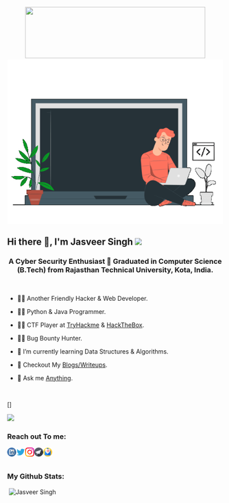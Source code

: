 <p align="center"><img src="https://user-images.githubusercontent.com/86272521/158034188-0fc92842-843e-44ef-8d26-c4ffea0c3038.gif" width="420" height="120"/>

<img align="center" alt="GIF" width="512" height="384" src="https://raw.githubusercontent.com/an0nv33r/an0nv33r/main/assets/portfolio.gif" />

<h2 align="left"> Hi there 👋, I'm Jasveer Singh <img src="https://media.giphy.com/media/mGcNjsfWAjY5AEZNw6/giphy.gif" width="50"></h2>

<h3 align="center">A Cyber Security Enthusiast 🤖 Graduated in Computer Science (B.Tech) from Rajasthan Technical University, Kota, India.</h3>
<br />

- 👨‍💻 Another Friendly Hacker & Web Developer.

- 👨‍💻 Python & Java Programmer.

- 👨‍💻 CTF Player at [TryHackme](https://tryhackme.com/p/IamJasveer) & [HackTheBox](https://app.hackthebox.com/profile/651015).

- 🐱‍💻 Bug Bounty Hunter.

- 🌱 I’m currently learning Data Structures & Algorithms.

- 📝 Checkout My [Blogs/Writeups](https://oyeecoder.blogspot.com/).

- 💬 Ask me [Anything](https://oyeecoder.blogspot.com/p/get-in-touch.html).

<br>

[<script src="https://tryhackme.com/badge/531259"></script>]

<!--
</br>
<a href="https://twitter.com/an0nv33r"><img src="https://img.shields.io/twitter/follow/an0nv33r?label=Twitter&style=social" alt="Twitter"></a>
<br>
 -->

<img src=https://media.giphy.com/media/3oEjHWpiVIOGXT5l9m/giphy.gif width="400">
</br>

<h3 align="left"> Reach out To me:</h3>

<a href="https://www.linkedin.com/in/an0nv33r">
  <img align="left" alt="Jasveer Singh | Linkedin" width="21px" src="https://raw.githubusercontent.com/an0nv33r/an0nv33r/main/assets/linkedin.svg" />
</a>

<a href="https://twitter.com/an0nv33r">
  <img align="left" alt="Jasveer Singh | Twitter" width="21px" src="https://raw.githubusercontent.com/an0nv33r/an0nv33r/main/assets/twitter.svg" />
</a>

<a href="https://instagram.com/iamveer.me">
  <img align="left" alt="Jasveer Singh | Instagram" width="21px" src="https://raw.githubusercontent.com/an0nv33r/an0nv33r/main/assets/instagram.svg" />
</a>

<a href="https://t.me/an0nv33r">
  <img align="left" alt="Jasveer Singh | Telegram" width="21px" src="https://raw.githubusercontent.com/an0nv33r/an0nv33r/main/assets/telegram.png" />
</a>

<a href="mailto:veer@cyberdude.com">
  <img align="left" alt="Jasveer Singh | Email" width="21px" src="https://raw.githubusercontent.com/an0nv33r/an0nv33r/main/assets/email.svg" />
</a>

<br />
<br />

<h3 align="left"> My Github Stats:</h3>

<p>&nbsp;<img align="center" src="https://github-readme-stats.vercel.app/api?username=an0nv33r&show_icons=true&count_private=true&theme=dark" alt="Jasveer Singh" /></p>

